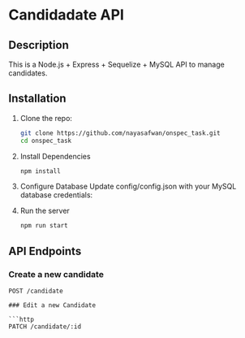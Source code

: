 # Candidadate API

## Description
This is a Node.js + Express + Sequelize + MySQL API to manage candidates.


## Installation

1. Clone the repo:
   ```bash
   git clone https://github.com/nayasafwan/onspec_task.git
   cd onspec_task

2. Install Dependencies
   ```bash
   npm install

3. Configure Database 
Update config/config.json with your MySQL database credentials:

4. Run the server
   ```bash
   npm run start


## API Endpoints

### Create a new candidate

```http
POST /candidate

### Edit a new Candidate

```http
PATCH /candidate/:id